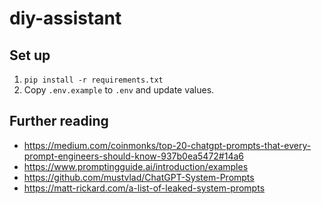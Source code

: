 # diy-assistant

## Set up

1. `pip install -r requirements.txt`
2. Copy `.env.example` to `.env` and update values.



## Further reading

- https://medium.com/coinmonks/top-20-chatgpt-prompts-that-every-prompt-engineers-should-know-937b0ea5472#14a6
- https://www.promptingguide.ai/introduction/examples
- https://github.com/mustvlad/ChatGPT-System-Prompts
- https://matt-rickard.com/a-list-of-leaked-system-prompts
